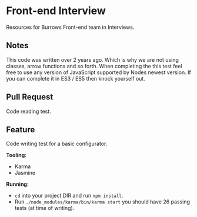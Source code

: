 # Front-end Interview
Resources for Burrows Front-end team in Interviews.

## Notes
This code was written over 2 years ago. Which is why we are not using classes, arrow functions and so forth.
When completing the this test feel free to use any version of JavaScript supported by Nodes newest version.
If you can complete it in ES3 / ES5 then knock yourself out.

## Pull Request
Code reading test.

## Feature
Code writing test for a basic configurator.

**Tooling:**
* Karma
* Jasmine

**Running:**
* ```cd``` into your project DIR and run ```npm install```.
* Run ```./node_modules/karma/bin/karma start``` you should have 26 passing tests (at time of writing).
